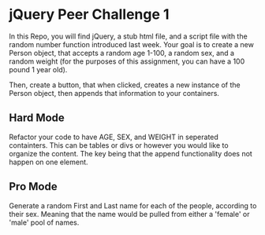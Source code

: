 # jQuery Peer Challenge 1

In this Repo, you will find jQuery, a stub html file, and a script file with the 
random number function introduced last week. Your goal is to create a new Person object, that accepts a random
age 1-100, a random sex, and a random weight (for the purposes of this assignment, you can have a 100 pound 1 
year old).

Then, create a button, that when clicked, creates a new instance of the Person object, then appends that information
to your containers.

## Hard Mode
Refactor your code to have AGE, SEX, and WEIGHT in seperated containters. This can be tables or divs or however you 
would like to organize the content. The key being that the append functionality does not happen on one element.

## Pro Mode
Generate a random First and Last name for each of the people, according to their sex. Meaning that the name would
be pulled from either a 'female' or 'male' pool of names.

